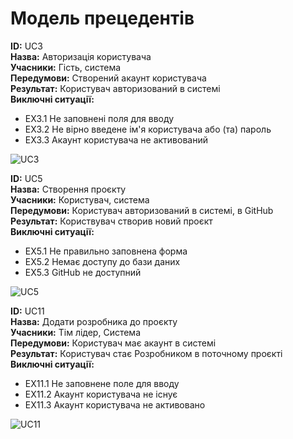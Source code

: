 # Модель прецедентів

<b>ID:</b> UC3<br>
<b>Назва:</b> Авторизація користувача<br>
<b>Учасники:</b> Гість, система<br>
<b>Передумови:</b> Створений акаунт користувача<br>
<b>Результат:</b> Користувач авторизований в системі<br>
<b>Виключні ситуації:</b>
- EX3.1 Не заповнені поля для вводу
- EX3.2 Не вірно введене ім'я користувача або (та) пароль
- EX3.3 Акаунт користувача не активований

![UC3](http://www.plantuml.com/plantuml/png/hLH5TjnQ59nh5VV_C3CpZOB33CtCC0epSs9cRq2MhQIvjr1lHwcAT5uhZ0s22rKNwhpZWqFr0qF3tLr1OFnSnHitucwvs-xfLHaiiFJpASw_-OU3Xcc4xZPoxXOAV7fhA2Cq57Yhe8g2ksF_uxMxvqQmOeYCSJan84R9tVd_aASX-NpDXT0Nu9bciEHk4dK9HVT2J1yGeigSsobfbD0SoYQzbWLL9eQ8qaHt5nKQo6_qqPP24JiYKin_sRr8O7uy5p6CrbBTSwBh9GKLV4Yq71lAUIuMmYPLGKwyxZwnHmzwo2s68X6MMNXPmKke66BQOaxpjYP0HFKh8lUGK64sjufGCQHwcdJmum7_TCWHlp5MD1KtaZJ4XuEVKyRCYH6naPj9bkhpKy-f66Qb8_mCKvFsMAP-LuGbcTZwvkxwzgxZJRsyzMnjxEtUy2zPBKlhfqRx-lsRJFmeCK6c4KIRjPISUuYO3udYjLVkxiNcB4x9ZOXIsaB9TfWebOa2GXEKfgy2DtyTw-uJyAwS6sgRw-aTQhQ1zjQs8LlLqbBFZtSTRZXgc485xyL0fl0prvdBkxRky9RcdYOJrZUNFigXZo3Ffhs4fQmxA1WAYL8rH1f8uXvaY2JWRwYJES-pkzIhX9gHDk-bFshJZNpLvixDfjkkN-jsdfL4wagzQjCnfEbRbWg_ektMIllv2R18Z2hT3oK9v0tHzywxBAe_MNlx4dEGzD_Ioy87Wai3lHtDZKE3v-eR0anZ0OjOD4nW5lTDejbgkB-LlOma6oB7KprX6PM0OJcfrhROpkqxjmSQHmeR7ESB3_oF)

<b>ID:</b> UC5<br>
<b>Назва:</b> Створення проєкту<br>
<b>Учасники:</b> Користувач, система<br>
<b>Передумови:</b> Користувач авторизований в системі, в GitHub<br>
<b>Результат:</b> Користвувач створив новий проєкт<br>
<b>Виключні ситуації:</b>
- EX5.1 Не правильно заповнена форма
- EX5.2 Немає доступу до бази даних
- EX5.3 GitHub не доступний

![UC5](http://www.plantuml.com/plantuml/png/hLGrbbmn4CnrYZOpCtDa33TSPjxloCpCpEnqcEaAfHkvMfgdyJ8E_2yeTLMJZev5BQFHnO5-OuIVo_Y8ghsElBrXRzfRI29kxrtcblyuS9Y5mNx15m9lwZ4KENejg20k75TGHGr5UqkMumSHIMzUiO8QXrLak7rp-O7nPY_ZXnV1xJBYbwSZHPgKUPGSgRtjh9V9XZHAzfaWHqYD94agoV1ViSyEpERgE8vt3GFswJYEWDhabUJKn3YdncE-egPaCo1-gXorGkrldQp7Cw1VSv5U4br0PGBkm0ovcIKjSyZ4-0XzHS9H9pJYQZvDIHNxLf1iHEljNA8bQ_5BJwfE6dkiHRHkzX3AshF7ccJxhbtYQg6itcW4aLmtr-W6_hyyLa96x3qbuh0gXsNhkhd6NTP6FGCTR9E1uNMDEChWKDGXeprTtP6iwEniuIVi7MmzBFXC2rcKlBnnMwUQTcxU5bOw1jkThIcx8UJHrQdNPL-hBYfP4Y7R9mcPowqnlbW8853xXo9zPp7aQRxBvAstQ5sz47I3mxVslhOlqnjATJpGlfvOzlzTMKF3Vjbulpk7g7lKN1WTwkreYyREjBGQ5kHF_C8leH_VS5SegBnPS7SpVhXY926f7-i8ALGDONajBrR3zgtRjngDHjsiESe9hzD_)

<b>ID:</b> UC11<br>
<b>Назва:</b> Додати розробника до проєкту<br>
<b>Учасники:</b> Тім лідер, Система<br>
<b>Передумови:</b> Користувач має акаунт в системі<br>
<b>Результат:</b> Користувач стає Розробником в поточному проєкті<br>
<b>Виключні ситуації:</b>
- EX11.1 Не заповнене поле для вводу
- EX11.2 Акаунт користувача не існує
- EX11.3 Акаунт користувача не активовано
        
![UC11](http://www.plantuml.com/plantuml/png/hLRbTlD64FrTUeSjSsieCpFppp0dwh7BRFjZJk8ZX_4559dv5MRUg7DtzrGoDQZ4e8KxCtVl7Ukrv0_3YHz-d9-xw_QxRbTopOrF_A2cneV7nXDc0E_cUcd2MVX1ZJfpJkBbI2IYajE_ZRySVUwLbqPUUV-j5rvwSkGLzVMRqUYHDj0cULGcdpopaRBKeW9vdAQAud_afgpV3wX95QgHfsIsfQYDKSvIZTESELgaVRuek2aBLB7nzjYbXg8wkm9Sv7yUKxGcoFzGXLF0HcfyKKPtpGWLgK7UqI9k0r0s50Ic8KNuDchV40gud5NaeKmPRN9QaQyu5GHczsY1TsHnMI3gV8tJ8FD_mkB61DxfORi5QdnXM_QbvNMHcXZZJCS173Mh9OrPvnl0OTTKXaGyli0kvtIIXqEfjx-BHf-8Af5EKL5P-6fhRfjKn4lfspg-52JOJIb0_beuXADYnnJT2Xz2hPSs2171s8MYECFPeuB7ZmuEAS08o1ypOFzeL6yXAyjAXQeuv0kQ7e__OPUgNLIRR-CBO_yvtepyqMEFFxgRWUuRtKYuNi01QHzpIjURLOYFWf5PMqhBg7jEvFTxNkm8amiam3Sa39y3fP2fbO0Hy2NE8EO0nby881-NUWKkpour5So1WoZ0oPp2JH7gqfaWqoRAuPoDWJf2sLaQEvj73uTImnOTcBgHhzG0JhH9o0_gSJkJRDlsuhFB_s2N9HXSUMWsy3z0TANNZ16AE4SapJS3C1MkiA8U6fyVdfvxRSoHZuKdHftvXyyqhWe53gW6n4FMm9p1rf2N7yEw2b_2KDse1GBX2tppuH3TOL8Nd1_6LM9wSke7TU_4nB1SeNMm3nhYXi2N00qPzCwRJXECmo707Q3t71LWBauP8OPaDz3cPKsSyO0Mqeq0ih_IReJF2hTGQ8X6D6XGScf2s1r0IEmnsycEJCmcKeQqzE5b-x81PseNezMW2DHk16Fjhp0Eeh2XHqhKxEjD2ykN4CbovIiPIC5jrfPeaMWsTA0PB7BwnQEtG6rV7R22diFPG-k0lEMhovSGJ8l0pCY0NTht19C_ED-_68vkJdF2SNxeVKhxBE7CZ8_-aFneU2H4qYRjqJxjur5WcouebFQ4eWloscNN78imSWtVA1_wjS662hlaImE8HMAHVhyT9WyGzvhSohFalm00)
